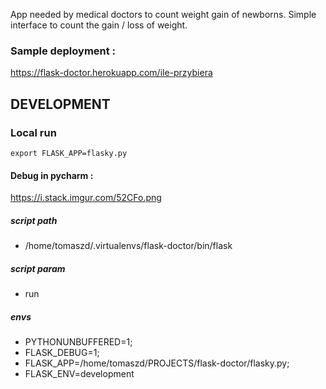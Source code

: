 App needed by medical doctors to count weight gain of newborns.
Simple interface to count the gain / loss of weight.

### Sample deployment :
https://flask-doctor.herokuapp.com/ile-przybiera


## DEVELOPMENT
### Local run

``` export FLASK_APP=flasky.py ```

#### Debug in pycharm :

https://i.stack.imgur.com/52CFo.png

##### script path

- /home/tomaszd/.virtualenvs/flask-doctor/bin/flask

##### script param

- run

##### envs

- PYTHONUNBUFFERED=1;
- FLASK_DEBUG=1;
- FLASK_APP=/home/tomaszd/PROJECTS/flask-doctor/flasky.py;
- FLASK_ENV=development
